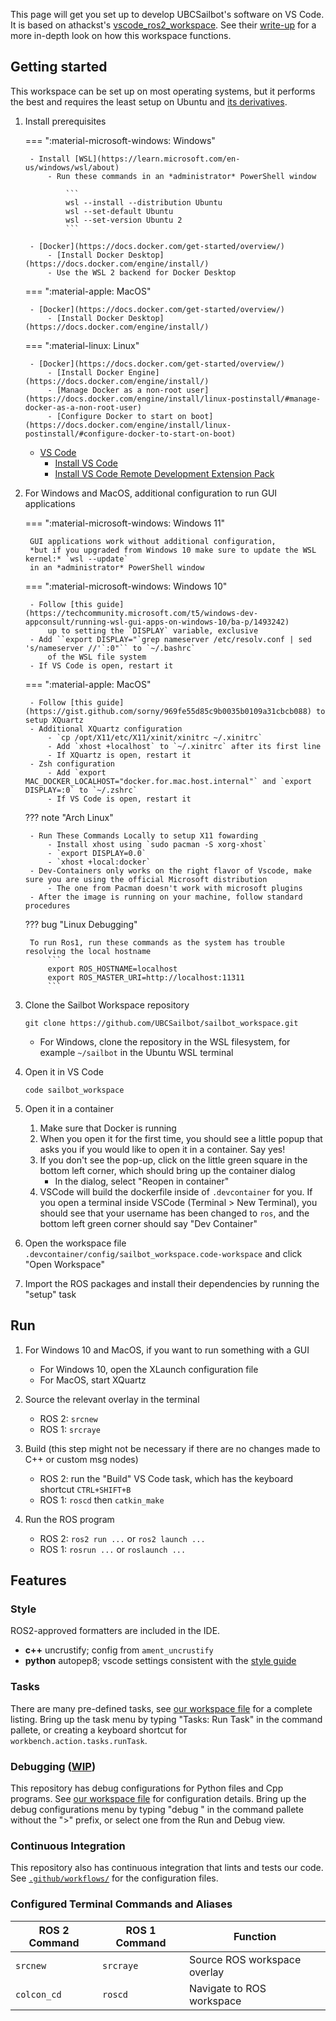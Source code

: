 This page will get you set up to develop UBCSailbot's software on VS Code. It is based on athackst's
[vscode_ros2_workspace](https://github.com/athackst/vscode_ros2_workspace).
See their [write-up](https://www.allisonthackston.com/articles/vscode_docker_ros2.html) for a more in-depth look on how
this workspace functions.

## Getting started

This workspace can be set up on most operating systems, but it performs the best and requires the least setup on
Ubuntu and [its derivatives](https://distrowatch.com/search.php?basedon=Ubuntu).

1. Install prerequisites

    === ":material-microsoft-windows: Windows"

        - Install [WSL](https://learn.microsoft.com/en-us/windows/wsl/about)
            - Run these commands in an *administrator* PowerShell window

                ```
                wsl --install --distribution Ubuntu
                wsl --set-default Ubuntu
                wsl --set-version Ubuntu 2
                ```

        - [Docker](https://docs.docker.com/get-started/overview/)
            - [Install Docker Desktop](https://docs.docker.com/engine/install/)
            - Use the WSL 2 backend for Docker Desktop

    === ":material-apple: MacOS"

        - [Docker](https://docs.docker.com/get-started/overview/)
            - [Install Docker Desktop](https://docs.docker.com/engine/install/)

    === ":material-linux: Linux"

        - [Docker](https://docs.docker.com/get-started/overview/)
            - [Install Docker Engine](https://docs.docker.com/engine/install/)
            - [Manage Docker as a non-root user](https://docs.docker.com/engine/install/linux-postinstall/#manage-docker-as-a-non-root-user)
            - [Configure Docker to start on boot](https://docs.docker.com/engine/install/linux-postinstall/#configure-docker-to-start-on-boot)

    - [VS Code](https://code.visualstudio.com/)
        - [Install VS Code](https://code.visualstudio.com/download)
        - [Install VS Code Remote Development Extension Pack](https://marketplace.visualstudio.com/items?itemName=ms-vscode-remote.vscode-remote-extensionpack)

2. For Windows and MacOS, additional configuration to run GUI applications

    === ":material-microsoft-windows: Windows 11"

        GUI applications work without additional configuration,
        *but if you upgraded from Windows 10 make sure to update the WSL kernel:* `wsl --update`
        in an *administrator* PowerShell window

    === ":material-microsoft-windows: Windows 10"

        - Follow [this guide](https://techcommunity.microsoft.com/t5/windows-dev-appconsult/running-wsl-gui-apps-on-windows-10/ba-p/1493242)
            up to setting the `DISPLAY` variable, exclusive
        - Add ``export DISPLAY="`grep nameserver /etc/resolv.conf | sed 's/nameserver //'`:0"`` to `~/.bashrc`
            of the WSL file system
        - If VS Code is open, restart it

    === ":material-apple: MacOS"

        - Follow [this guide](https://gist.github.com/sorny/969fe55d85c9b0035b0109a31cbcb088) to setup XQuartz
        - Additional XQuartz configuration
            - `cp /opt/X11/etc/X11/xinit/xinitrc ~/.xinitrc`
            - Add `xhost +localhost` to `~/.xinitrc` after its first line
            - If XQuartz is open, restart it
        - Zsh configuration
            - Add `export MAC_DOCKER_LOCALHOST="docker.for.mac.host.internal"` and `export DISPLAY=:0` to `~/.zshrc`
            - If VS Code is open, restart it

    ??? note "Arch Linux"

        - Run These Commands Locally to setup X11 fowarding 
            - Install xhost using `sudo pacman -S xorg-xhost`
            - `export DISPLAY=0.0`
            - `xhost +local:docker`
        - Dev-Containers only works on the right flavor of Vscode, make sure you are using the official Microsoft distribution
            - The one from Pacman doesn't work with microsoft plugins
        - After the image is running on your machine, follow standard procedures

    ??? bug "Linux Debugging"

        To run Ros1, run these commands as the system has trouble resolving the local hostname  
            ```
            export ROS_HOSTNAME=localhost
            export ROS_MASTER_URI=http://localhost:11311
            ```

3. Clone the Sailbot Workspace repository

    ```
    git clone https://github.com/UBCSailbot/sailbot_workspace.git
    ```

    - For Windows, clone the repository in the WSL filesystem, for example `~/sailbot` in the Ubuntu WSL terminal

4. Open it in VS Code

    ```
    code sailbot_workspace
    ```

5. Open it in a container
    1. Make sure that Docker is running
    2. When you open it for the first time, you should see a little popup that asks you if you would like to open it in
       a container. Say yes!
    3. If you don't see the pop-up, click on the little green square in the bottom left corner, which should bring up
       the container dialog
        - In the dialog, select "Reopen in container"
    4. VSCode will build the dockerfile inside of `.devcontainer` for you. If you open a terminal inside VSCode
       (Terminal > New Terminal), you should see that your username has been changed to `ros`, and the bottom left green
       corner should say "Dev Container"

6. Open the workspace file `.devcontainer/config/sailbot_workspace.code-workspace` and click "Open Workspace"

7. Import the ROS packages and install their dependencies by running the "setup" task

## Run

1. For Windows 10 and MacOS, if you want to run something with a GUI
    - For Windows 10, open the XLaunch configuration file
    - For MacOS, start XQuartz

2. Source the relevant overlay in the terminal
    - ROS 2: `srcnew`
    - ROS 1: `srcraye`

3. Build (this step might not be necessary if there are no changes made to C++ or custom msg nodes)
    - ROS 2: run the "Build" VS Code task, which has the keyboard shortcut `CTRL+SHIFT+B`
    - ROS 1: `roscd` then `catkin_make`

4. Run the ROS program
    - ROS 2: `ros2 run ...` or `ros2 launch ...`
    - ROS 1: `rosrun ...` or `roslaunch ...`

## Features

### Style

ROS2-approved formatters are included in the IDE.  

- **c++** uncrustify; config from `ament_uncrustify`
- **python** autopep8; vscode settings consistent with the [style guide](https://index.ros.org/doc/ros2/Contributing/Code-Style-Language-Versions/)

### Tasks

There are many pre-defined tasks, see [our workspace file](.devcontainer/config/sailbot_workspace.code-workspace) for a
complete listing. Bring up the task menu by typing "Tasks: Run Task" in the command pallete, or creating a keyboard
shortcut for `workbench.action.tasks.runTask`.

### Debugging ([WIP](https://github.com/UBCSailbot/sailbot_workspace/issues/6))

This repository has debug configurations for Python files and Cpp programs.
See [our workspace file](.devcontainer/config/sailbot_workspace.code-workspace) for configuration details.
Bring up the debug configurations menu by typing "debug " in the command pallete without the ">" prefix, or select one
from the Run and Debug view.

### Continuous Integration

This repository also has continuous integration that lints and tests our code.
See [`.github/workflows/`](.github/workflows/) for the configuration files.

### Configured Terminal Commands and Aliases

| ROS 2 Command | ROS 1 Command | Function |
| ------------- | ------------- | -------- |
| `srcnew` | `srcraye` | Source ROS workspace overlay |
| `colcon_cd` | `roscd` | Navigate to ROS workspace |